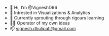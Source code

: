 - 👋  Hi, I’m @VigneshD96
- 🤩  Intrested in Visualizations & Analytics
- 🌱  Currently sprouting through rigours learning
- 👨‍💻  Operator of my own ideas
- 📫  vignesh.dhulipati@gmail.com

<!---
VigneshD96/VigneshD96 is a ✨ special ✨ repository because its `README.md` (this file) appears on your GitHub profile.
You can click the Preview link to take a look at your changes.
--->
